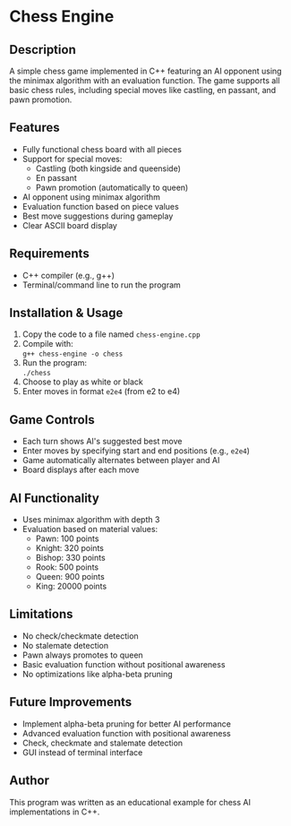 # Chess Engine

## Description
A simple chess game implemented in C++ featuring an AI opponent using the minimax algorithm with an evaluation function. The game supports all basic chess rules, including special moves like castling, en passant, and pawn promotion.

## Features
- Fully functional chess board with all pieces
- Support for special moves:
  - Castling (both kingside and queenside)
  - En passant
  - Pawn promotion (automatically to queen)
- AI opponent using minimax algorithm
- Evaluation function based on piece values
- Best move suggestions during gameplay
- Clear ASCII board display

## Requirements
- C++ compiler (e.g., g++)
- Terminal/command line to run the program

## Installation & Usage
1. Copy the code to a file named `chess-engine.cpp`
2. Compile with:  
   `g++ chess-engine -o chess`
3. Run the program:  
   `./chess`
4. Choose to play as white or black
5. Enter moves in format `e2e4` (from e2 to e4)

## Game Controls
- Each turn shows AI's suggested best move
- Enter moves by specifying start and end positions (e.g., `e2e4`)
- Game automatically alternates between player and AI
- Board displays after each move

## AI Functionality
- Uses minimax algorithm with depth 3
- Evaluation based on material values:
  - Pawn: 100 points
  - Knight: 320 points
  - Bishop: 330 points
  - Rook: 500 points
  - Queen: 900 points
  - King: 20000 points

## Limitations
- No check/checkmate detection
- No stalemate detection
- Pawn always promotes to queen
- Basic evaluation function without positional awareness
- No optimizations like alpha-beta pruning

## Future Improvements
- Implement alpha-beta pruning for better AI performance
- Advanced evaluation function with positional awareness
- Check, checkmate and stalemate detection
- GUI instead of terminal interface

## Author
This program was written as an educational example for chess AI implementations in C++.
